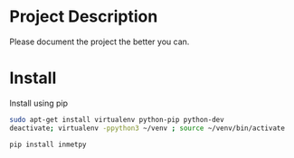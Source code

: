 # Project Description

Please document the project the better you can.

# Install

Install using pip

```bash
sudo apt-get install virtualenv python-pip python-dev
deactivate; virtualenv -ppython3 ~/venv ; source ~/venv/bin/activate
```

```bash
pip install inmetpy
```
